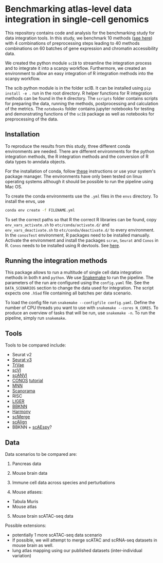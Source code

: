 # Benchmarking atlas-level data integration in single-cell genomics

This repository contains code and analysis for the benchmarking study for data integration tools.
In this study, we benchmark 10 methods ([see here](##tools)) with 4 combinations of preprocessing steps leading to 40 methods combinations on
60 batches of gene expression and chromatin accessibility data.

We created the python module `scIB` to streamline the integration process and to integrate it into
a scanpy workflow. Furthermore, we created an environment to allow an easy integration of R integration methods
into the scanpy workflow.

The scib python module is in the folder scIB. It can be installed using `pip install -e .` run in the root directory.
R helper functions for R integration methods can be found in the `R` directory.
The `scripts` folder contains scripts for preparing the data, running the methods, postprocessing and calculation of the metrics.
The `notebooks` folder contains jupyter notebooks for testing and demonstrating functions of the `scIB` package as well as notebooks
for preprocessing of the data.



## Installation
To reproduce the results from this study, three different conda environments are needed.
There are different environments for the python integration methods, the R integration methods and
the conversion of R data types to anndata objects.

For the installation of conda, follow [these](https://conda.io/projects/conda/en/latest/user-guide/install/index.html) instructions
or use your system's package manager. The environments have only been tested on linux operating systems
although it should be possible to run the pipeline using Mac OS.

To create the conda environments use the `.yml` files in the `envs` directory.
To install the envs, use
```bash
conda env create -f FILENAME.yml
``` 
To set the correct paths so that R the correct R libraries can be found, copy `env_vars_activate.sh` to `etc/conda/activate.d/`
and `env_vars_deactivate.sh` to `etc/conda/deactivate.d/` to every environment.
In the `conosTest` environment, R packages need to be installed manually.
Activate the environment and install the packages `scran`, `Seurat` and `Conos` in R. `Conos` needs to be installed using R devtools.
See [here](https://github.com/hms-dbmi/conos).


## Running the integration methods
This package allows to run a multitude of single cell data integration methods in both `R` and `python`.
We use [Snakemake](https://snakemake.readthedocs.io/en/stable/) to run the pipeline.
The parameters of the run are configured using the `config.yaml` file.
See the `DATA_SCENARIOS` section to change the data used for integration.
The script expects one `.h5ad` file containing all batches per data scenario.

To load the config file run `snakemake --configfile config.yaml`.
Define the number of CPU threads you want to use with `snakemake --cores N_CORES`. To produce an overview of tasks that will be run, use `snakemake -n`.
To run the pipeline, simply run `snakemake`.

## Tools
Tools to be compared include:
- Seurat v2
- [Seurat v3](https://github.com/satijalab/seurat)
- [TrVae](https://github.com/theislab/trvae)
- [scVI](https://github.com/YosefLab/scVI)
- [scANVI](https://github.com/chenlingantelope/HarmonizationSCANVI)
- [CONOS](https://github.com/hms-dbmi/conos) [tutorial](https://htmlpreview.github.io/?https://github.com/satijalab/seurat.wrappers/blob/master/docs/conos.html)
- [MNN](https://github.com/chriscainx/mnnpy)
- [Scanorama](https://github.com/brianhie/scanorama)
- RISC
- [LIGER](https://github.com/MacoskoLab/liger)
- [BBKNN](https://github.com/Teichlab/bbknn)
- [Harmony](https://github.com/immunogenomics/harmony)
- [scMerge](https://github.com/SydneyBioX/scMerge)
- [scAlign](https://github.com/quon-titative-biology/scAlign)
- BBKNN + [scAEspy](https://gitlab.com/cvejic-group/scaespy)?


## Data
Data scenarios to be compared are:

1. Pancreas data

2. Mouse brain data

3. Immune cell data across species and perturbations

4. Mouse atlases:
- Tabula Muris
- Mouse atlas

5. Mouse brain scATAC-seq data

Possible extensions:
- potentially 1 more scATAC-seq data scenario
- If possible, we will attempt to merge scATAC and scRNA-seq datasets in mouse brain as well.
- lung atlas mapping using our published datasets (inter-individual variation)
